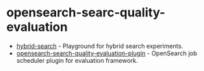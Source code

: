 # opensearch-searc-quality-evaluation

* [hybrid-search](https://github.com/o19s/opensearch-search-quality-evaluation/tree/main/hybrid-search) - Playground for hybrid search experiments.
* [opensearch-search-quality-evaluation-plugin](https://github.com/o19s/opensearch-search-quality-evaluation/tree/main/opensearch-search-quality-evaluation-plugin) - OpenSearch job scheduler plugin for evaluation framework.